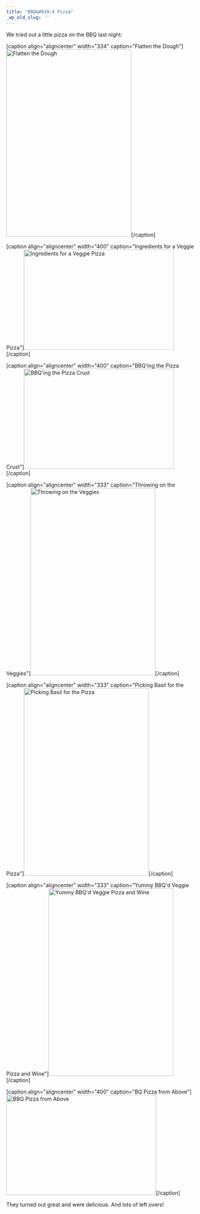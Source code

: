 ```yaml
---
title: "BBQ&#039;d Pizza"
_wp_old_slug: ''
---
```

<p>We tried out a little pizza on the BBQ last night:</p>
<p>[caption align="aligncenter" width="334" caption="Flatten the Dough"]<a href="http://www.flickr.com/photos/lemon/4880262751/" class="tt-flickr tt-flickr-Medium" title="Flatten the Dough"><img class="aligncenter" src="http://farm5.static.flickr.com/4122/4880262751_f7a53e0764.jpg" alt="Flatten the Dough" width="334" height="500" /></a>[/caption]</p>
<p>[caption align="aligncenter" width="400" caption="Ingredients for a Veggie Pizza"]<a href="http://www.flickr.com/photos/lemon/4880264121/" class="tt-flickr tt-flickr-Medium" title="Ingredients for a Veggie Pizza"><img class="aligncenter" src="http://farm5.static.flickr.com/4100/4880264121_ff549aaf8d.jpg" alt="Ingredients for a Veggie Pizza" width="400" height="267" /></a>[/caption]</p>
<p>[caption align="aligncenter" width="400" caption="BBQ'ing the Pizza Crust"]<a href="http://www.flickr.com/photos/lemon/4880265415/" class="tt-flickr tt-flickr-Medium" title="BBQ'ing the Pizza Crust"><img class="aligncenter" src="http://farm5.static.flickr.com/4074/4880265415_b94035e9eb.jpg" alt="BBQ'ing the Pizza Crust" width="400" height="267" /></a>[/caption]</p>
<p>[caption align="aligncenter" width="333" caption="Throwing on the Veggies"]<a href="http://www.flickr.com/photos/lemon/4880266221/" class="tt-flickr tt-flickr-Medium" title="Throwing on the Veggies"><img class="aligncenter" src="http://farm5.static.flickr.com/4143/4880266221_e6820b17e2.jpg" alt="Throwing on the Veggies" width="333" height="500" /></a>[/caption]</p>
<p>[caption align="aligncenter" width="333" caption="Picking Basil for the Pizza"]<a href="http://www.flickr.com/photos/lemon/4880267221/" class="tt-flickr tt-flickr-Medium" title="Picking Basil for the Pizza"><img class="aligncenter" src="http://farm5.static.flickr.com/4143/4880267221_d110f0a391.jpg" alt="Picking Basil for the Pizza" width="333" height="500" /></a>[/caption]</p>
<p>[caption align="aligncenter" width="333" caption="Yummy BBQ'd Veggie Pizza and Wine"]<a href="http://www.flickr.com/photos/lemon/4880268385/" class="tt-flickr tt-flickr-Medium" title="Yummy BBQ'd Veggie Pizza and Wine"><img class="aligncenter" src="http://farm5.static.flickr.com/4119/4880268385_1092c32ec6.jpg" alt="Yummy BBQ'd Veggie Pizza and Wine" width="333" height="500" /></a> [/caption]</p>
<p>[caption align="aligncenter" width="400" caption="BQ Pizza from Above"]<a href="http://www.flickr.com/photos/lemon/4880269639/" class="tt-flickr tt-flickr-Medium" title="BBQ Pizza from Above"><img class="aligncenter" src="http://farm5.static.flickr.com/4080/4880269639_5955f09ddd.jpg" alt="BBQ Pizza from Above" width="400" height="267" /></a>[/caption]</p>
<p>They turned out great and were delicious.  And lots of left overs!</p>
